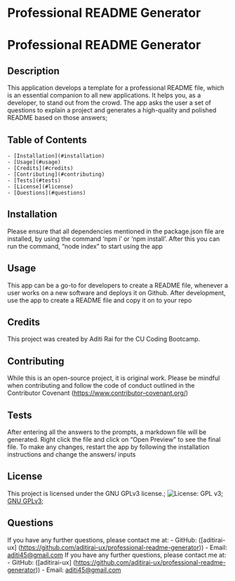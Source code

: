# Professional README Generator

  # Professional README Generator

## Description

This application develops a template for a professional README file, which is an essential companion to all new applications. It helps you, as a developer, to stand out from the crowd. The app asks the user a set of questions to explain a project and generates a high-quality and polished README based on those answers;

## Table of Contents

    - [Installation](#installation)
    - [Usage](#usage)
    - [Credits](#credits)
    - [Contributing](#contributing)
    - [Tests](#tests)
    - [License](#license)
    - [Questions](#questions)

## Installation

Please ensure that all dependencies mentioned in the package.json file are installed, by using the command ‘npm i’ or ‘npm install’. After this you can run the command, “node index” to start using the app

## Usage

This app can be a go-to for developers to create a README file, whenever a user works on a new software and deploys it on Github. After development, use the app to create a README file and copy it on to your repo

## Credits

This project was created by Aditi Rai for the CU Coding Bootcamp.

## Contributing

While this is an open-source project, it is original work. Please be mindful when contributing and follow the code of conduct outlined in the Contributor Covenant (https://www.contributor-covenant.org/)

## Tests

After entering all the answers to the prompts, a markdown file will be generated. Right click the file and click on “Open Preview” to see the final file. To make any changes, restart the app by following the installation instructions and change the answers/ inputs

## License

This project is licensed under the GNU GPLv3 license.;
![License: GPL v3](https://img.shields.io/badge/License-GPLv3-blue.svg);
[GNU GPLv3](https://www.gnu.org/licenses/gpl-3.0);

## Questions

If you have any further questions, please contact me at: - GitHub: ([aditirai-ux] (https://github.com/aditirai-ux/professional-readme-generator)) - Email: aditi45@gmail.com
If you have any further questions, please contact me at: - GitHub: ([aditirai-ux] (https://github.com/aditirai-ux/professional-readme-generator)) - Email: aditi45@gmail.com
